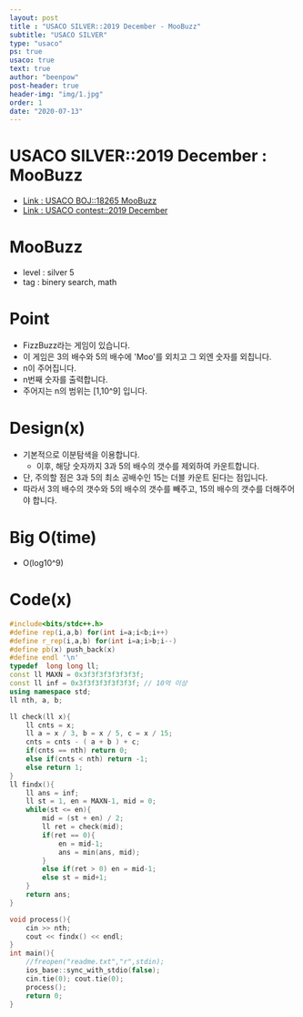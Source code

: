 ```yaml
---
layout: post
title : "USACO SILVER::2019 December - MooBuzz"
subtitle: "USACO SILVER"
type: "usaco"
ps: true
usaco: true
text: true
author: "beenpow"
post-header: true
header-img: "img/1.jpg"
order: 1
date: "2020-07-13"
---
```


# USACO SILVER::2019 December : MooBuzz
- [Link : USACO BOJ::18265 MooBuzz](https://www.acmicpc.net/problem/18265)
- [Link : USACO contest::2019 December](http://www.usaco.org/index.php?page=dec19results)

# MooBuzz

- level : silver 5
- tag : binery search, math

# Point
- FizzBuzz라는 게임이 있습니다.
- 이 게임은 3의 배수와 5의 배수에 'Moo'를 외치고 그 외엔 숫자를 외칩니다.
- n이 주어집니다.
- n번째 숫자를 출력합니다.
- 주어지는 n의 범위는 [1,10^9] 입니다.

# Design(x)
- 기본적으로 이분탐색을 이용합니다.
  - 이후, 해당 숫자까지 3과 5의 배수의 갯수를 제외하여 카운트합니다.
- 단, 주의할 점은 3과 5의 최소 공배수인 15는 더블 카운트 된다는 점입니다.
- 따라서 3의 배수의 갯수와 5의 배수의 갯수를 빼주고, 15의 배수의 갯수를 더해주어야 합니다.

# Big O(time)
- O(log10^9)

# Code(x)

```cpp
#include<bits/stdc++.h>
#define rep(i,a,b) for(int i=a;i<b;i++)
#define r_rep(i,a,b) for(int i=a;i>b;i--)
#define pb(x) push_back(x)
#define endl '\n'
typedef  long long ll;
const ll MAXN = 0x3f3f3f3f3f3f3f;
const ll inf = 0x3f3f3f3f3f3f3f; // 10억 이상
using namespace std;
ll nth, a, b;

ll check(ll x){
	ll cnts = x;
	ll a = x / 3, b = x / 5, c = x / 15;
	cnts = cnts - ( a + b ) + c;
	if(cnts == nth) return 0;
	else if(cnts < nth) return -1;
	else return 1;
}
ll findx(){
	ll ans = inf;
	ll st = 1, en = MAXN-1, mid = 0;
	while(st <= en){
		mid = (st + en) / 2;
		ll ret = check(mid);
		if(ret == 0){
			en = mid-1;
			ans = min(ans, mid);
		}
		else if(ret > 0) en = mid-1;
		else st = mid+1;
	}
	return ans;
}

void process(){
	cin >> nth;
	cout << findx() << endl;
}
int main(){
	//freopen("readme.txt","r",stdin);
    ios_base::sync_with_stdio(false);
    cin.tie(0); cout.tie(0);
    process();
    return 0;
}
```
